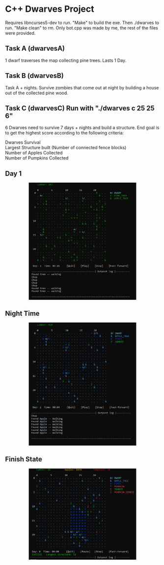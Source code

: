 # C++ Dwarves Project
<p> Requires libncurses5-dev to run. "Make" to build the exe. Then ./dwarves to run. "Make clean" to rm. Only bot.cpp was made by me, the rest of the files were provided.</p>

## Task A (dwarvesA)
<p>1 dwarf traverses the map collecting pine trees. Lasts 1 Day.</p>

## Task B (dwarvesB)
<p>Task A + nights. Survive zombies that come out at night by building a house out of the collected pine wood.</p>

## Task C (dwarvesC) Run with "./dwarves c 25 25 6"
<p>6 Dwarves need to survive 7 days + nights and build a structure.  End goal is to get the highest score according to the following criteria:</p>
<p>
 Dwarves Survival<br>
 Largest Structure built (Number of connected fence blocks)<br>
 Number of Apples Collected<br>
 Number of Pumpkins Collected<br>
</p>

## Day 1 

<p align="center">
  <img src="Project 3/Media/Day1.PNG" width="350">
</p>

## Night Time

<p align="center">
  <img src="Project 3/Media/Nights.PNG" width="350">
</p>

## Finish State

<p align="center">
  <img src="Project 3/Media/Finish.PNG" width="350">
</p>
